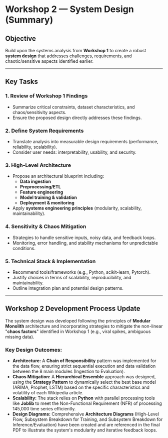 # Workshop 2 — System Design (Summary)

## Objective
Build upon the systems analysis from **Workshop 1** to create a robust **system design** that addresses challenges, requirements, and chaotic/sensitive aspects identified earlier.

---

## Key Tasks

### 1. Review of Workshop 1 Findings
- Summarize critical constraints, dataset characteristics, and chaos/sensitivity aspects.
- Ensure the proposed design directly addresses these findings.

### 2. Define System Requirements
- Translate analysis into measurable design requirements (performance, reliability, scalability).
- Consider user needs: interpretability, usability, and security.

### 3. High-Level Architecture
- Propose an architectural blueprint including:
  - **Data ingestion**
  - **Preprocessing/ETL**
  - **Feature engineering**
  - **Model training & validation**
  - **Deployment & monitoring**
- Apply **systems engineering principles** (modularity, scalability, maintainability).

### 4. Sensitivity & Chaos Mitigation
- Strategies to handle sensitive inputs, noisy data, and feedback loops.
- Monitoring, error handling, and stability mechanisms for unpredictable conditions.

### 5. Technical Stack & Implementation
- Recommend tools/frameworks (e.g., Python, scikit-learn, Pytorch).
- Justify choices in terms of scalability, reproducibility, and maintainability.
- Outline integration plan and potential design patterns.

---

## Workshop 2 Development Process Update

The system design was developed following the principles of **Modular Monolith** architecture and incorporating strategies to mitigate the non-linear "**chaos factors**" identified in Workshop 1 (e.g., viral spikes, ambiguous missing data).

### Key Design Outcomes:

* **Architecture:** A **Chain of Responsibility** pattern was implemented for the data flow, ensuring strict sequential execution and data validation between the 8 main modules (Ingestion to Evaluation).
* **Chaos Mitigation:** A **Hierarchical Ensemble** approach was designed, using the **Strategy Pattern** to dynamically select the best base model (ARIMA, Prophet, LSTM) based on the specific characteristics and volatility of each Wikipedia article.
* **Scalability:** The stack relies on **Python** with parallel processing tools like **Joblib** to meet the Non-Functional Requirement (NFR) of processing 145,000 time series efficiently.
* **Design Diagrams:** Comprehensive **Architecture Diagrams** (High-Level Flow, Subsystem Breakdown for Training, and Subsystem Breakdown for Inference/Evaluation) have been created and are referenced in the final PDF to illustrate the system's modularity and iterative feedback loops.